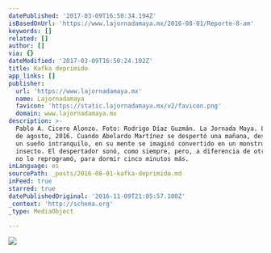 ```yaml
---
datePublished: '2017-03-09T16:50:34.194Z'
isBasedOnUrl: 'https://www.lajornadamaya.mx/2016-08-01/Reporte-8-am'
keywords: []
related: []
author: []
via: {}
dateModified: '2017-03-09T16:50:24.102Z'
title: Kafka deprimido
app_links: []
publisher:
  url: 'https://www.lajornadamaya.mx'
  name: Lajornadamaya
  favicon: 'https://static.lajornadamaya.mx/v2/favicon.png'
  domain: www.lajornadamaya.mx
description: >-
  Pablo A. Cicero Alonzo. Foto: Rodrigo Díaz Guzmán. La Jornada Maya. Lunes 1º
  de agosto, 2016. Cuando Abelardo Martínez se despertó una mañana, después de
  un sueño intranquilo, en su mente se imaginó convertido en un monstruoso
  insecto. El despertador sonó, como siempre, pero, a diferencia de otros días,
  no lo reprogramó, para dormir cinco minutos más.
inLanguage: es
sourcePath: _posts/2016-08-01-kafka-deprimido.md
inFeed: true
starred: true
datePublishedOriginal: '2016-11-09T21:05:57.100Z'
_context: 'http://schema.org'
_type: MediaObject

---
```

![](https://the-grid-user-content.s3-us-west-2.amazonaws.com/91d44d06-cb47-48ec-8a84-44fad6d72a77.png)